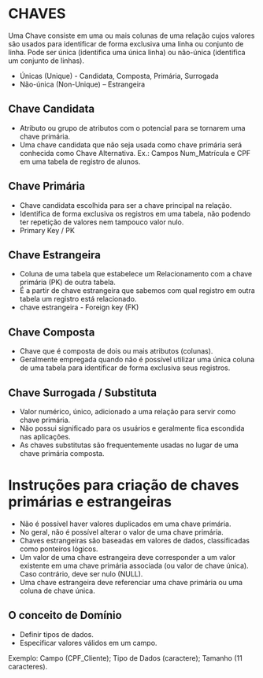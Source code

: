# CHAVES

Uma Chave consiste em uma ou mais colunas de uma relação cujos valores são usados para identificar de forma exclusiva uma linha ou conjunto de linha.
Pode ser única (identifica uma única linha) ou não-única (identifica um conjunto de linhas).

* Únicas (Unique) - Candidata, Composta, Primária, Surrogada
* Não-única (Non-Unique) – Estrangeira

## Chave Candidata
* Atributo ou grupo de atributos com o potencial para se tornarem uma chave primária.
* Uma chave candidata que não seja usada como chave primária será conhecida como Chave Alternativa.
Ex.: Campos Num_Matrícula e CPF em uma tabela de registro de alunos.

## Chave Primária
* Chave candidata escolhida para ser a chave principal na relação.
* Identifica de forma exclusiva os registros em uma tabela, não podendo ter repetição de valores nem tampouco valor nulo.
* Primary Key / PK

## Chave Estrangeira
* Coluna de uma tabela que estabelece um Relacionamento com a chave primária (PK) de outra tabela.
* É a partir de chave estrangeira que sabemos com qual registro em outra tabela um registro está relacionado.
* chave estrangeira - Foreign key (FK)

## Chave Composta

* Chave que é composta de dois ou mais atributos (colunas).
* Geralmente empregada quando não é possível utilizar uma única coluna de uma tabela para identificar de forma exclusiva seus registros.

## Chave Surrogada / Substituta

* Valor numérico, único, adicionado a uma relação para servir como chave primária.
* Não possui significado para os usuários e geralmente fica escondida nas aplicações.
* As chaves substitutas são frequentemente usadas no lugar de uma chave primária composta.

# Instruções para criação de chaves primárias e estrangeiras

* Não é possível haver valores duplicados em uma chave primária.
* No geral, não é possível alterar o valor de uma chave primária.
* Chaves estrangeiras são baseadas em valores de dados, classificadas como ponteiros lógicos.
* Um valor de uma chave estrangeira deve corresponder a um valor existente em uma chave primária associada (ou valor de chave única). Caso contrário, deve ser nulo (NULL).
* Uma chave estrangeira deve referenciar uma chave primária ou uma coluna de chave única.

## O conceito de Domínio

* Definir tipos de dados.
* Especificar valores válidos em um campo.

Exemplo: Campo (CPF_Cliente); 
Tipo de Dados (caractere);
Tamanho (11 caracteres).